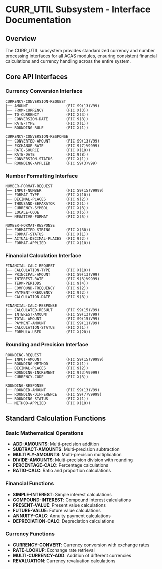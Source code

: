 # CURR_UTIL Subsystem - Interface Documentation

## Overview

The CURR_UTIL subsystem provides standardized currency and number processing interfaces for all ACAS modules, ensuring consistent financial calculations and currency handling across the entire system.

## Core API Interfaces

### Currency Conversion Interface

```
CURRENCY-CONVERSION-REQUEST
├── AMOUNT                 (PIC S9(13)V99)
├── FROM-CURRENCY          (PIC X(3))
├── TO-CURRENCY            (PIC X(3))
├── CONVERSION-DATE        (PIC 9(8))
├── RATE-TYPE              (PIC X(1))
└── ROUNDING-RULE          (PIC X(1))

CURRENCY-CONVERSION-RESPONSE
├── CONVERTED-AMOUNT       (PIC S9(13)V99)
├── EXCHANGE-RATE          (PIC 9(7)V9999)
├── RATE-SOURCE            (PIC X(10))
├── RATE-DATE              (PIC 9(8))
├── CONVERSION-STATUS      (PIC X(1))
└── ROUNDING-APPLIED       (PIC S9(3)V99)
```

### Number Formatting Interface

```
NUMBER-FORMAT-REQUEST
├── INPUT-NUMBER           (PIC S9(15)V9999)
├── FORMAT-TYPE            (PIC X(10))
├── DECIMAL-PLACES         (PIC 9(2))
├── THOUSAND-SEPARATOR     (PIC X(1))
├── CURRENCY-SYMBOL        (PIC X(3))
├── LOCALE-CODE            (PIC X(5))
└── NEGATIVE-FORMAT        (PIC X(5))

NUMBER-FORMAT-RESPONSE
├── FORMATTED-STRING       (PIC X(30))
├── FORMAT-STATUS          (PIC X(1))
├── ACTUAL-DECIMAL-PLACES  (PIC 9(2))
└── FORMAT-APPLIED         (PIC X(10))
```

### Financial Calculation Interface

```
FINANCIAL-CALC-REQUEST
├── CALCULATION-TYPE       (PIC X(10))
├── PRINCIPAL-AMOUNT       (PIC S9(13)V99)
├── INTEREST-RATE          (PIC 9(3)V9999)
├── TERM-PERIODS           (PIC 9(4))
├── COMPOUND-FREQUENCY     (PIC 9(2))
├── PAYMENT-FREQUENCY      (PIC 9(2))
└── CALCULATION-DATE       (PIC 9(8))

FINANCIAL-CALC-RESPONSE
├── CALCULATED-RESULT      (PIC S9(15)V99)
├── INTEREST-AMOUNT        (PIC S9(13)V99)
├── TOTAL-AMOUNT           (PIC S9(15)V99)
├── PAYMENT-AMOUNT         (PIC S9(11)V99)
├── CALCULATION-STATUS     (PIC X(1))
└── FORMULA-USED           (PIC X(20))
```

### Rounding and Precision Interface

```
ROUNDING-REQUEST
├── INPUT-AMOUNT           (PIC S9(15)V9999)
├── ROUNDING-METHOD        (PIC X(1))
├── DECIMAL-PLACES         (PIC 9(2))
├── ROUNDING-INCREMENT     (PIC 9(3)V9999)
└── CURRENCY-CODE          (PIC X(3))

ROUNDING-RESPONSE
├── ROUNDED-AMOUNT         (PIC S9(13)V99)
├── ROUNDING-DIFFERENCE    (PIC S9(7)V9999)
├── ROUNDING-STATUS        (PIC X(1))
└── METHOD-APPLIED         (PIC X(10))
```

## Standard Calculation Functions

### Basic Mathematical Operations
- **ADD-AMOUNTS**: Multi-precision addition
- **SUBTRACT-AMOUNTS**: Multi-precision subtraction
- **MULTIPLY-AMOUNTS**: Multi-precision multiplication
- **DIVIDE-AMOUNTS**: Multi-precision division with rounding
- **PERCENTAGE-CALC**: Percentage calculations
- **RATIO-CALC**: Ratio and proportion calculations

### Financial Functions
- **SIMPLE-INTEREST**: Simple interest calculations
- **COMPOUND-INTEREST**: Compound interest calculations
- **PRESENT-VALUE**: Present value calculations
- **FUTURE-VALUE**: Future value calculations
- **ANNUITY-CALC**: Annuity payment calculations
- **DEPRECIATION-CALC**: Depreciation calculations

### Currency Functions
- **CURRENCY-CONVERT**: Currency conversion with exchange rates
- **RATE-LOOKUP**: Exchange rate retrieval
- **MULTI-CURRENCY-ADD**: Addition of different currencies
- **REVALUATION**: Currency revaluation calculations
